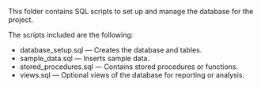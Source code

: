 This folder contains SQL scripts to set up and manage the database for the project.

The scripts included are the following:
- database_setup.sql — Creates the database and tables.
- sample_data.sql — Inserts sample data.
- stored_procedures.sql — Contains stored procedures or functions.
- views.sql — Optional views of the database for reporting or analysis.

